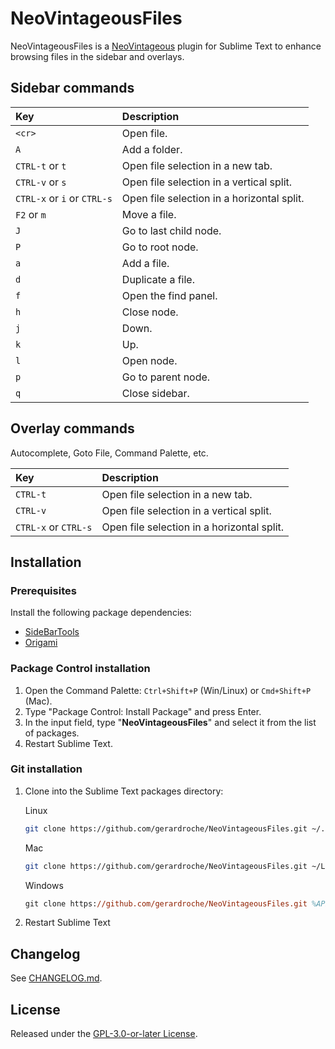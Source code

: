 # NeoVintageousFiles

NeoVintageousFiles is a [NeoVintageous](https://github.com/gerardroche/NeoVintageousFiles) plugin for Sublime Text to enhance browsing files in the sidebar and overlays.

## Sidebar commands

| Key                         | Description
| :-------------------------- | :------------------------
| `<cr>`                      | Open file.
| `A`                         | Add a folder.
| `CTRL-t` or `t`             | Open file selection in a new tab.
| `CTRL-v` or `s`             | Open file selection in a vertical split.
| `CTRL-x` or `i` or `CTRL-s` | Open file selection in a horizontal split.
| `F2` or `m`                 | Move a file.
| `J`                         | Go to last child node.
| `P`                         | Go to root node.
| `a`                         | Add a file.
| `d`                         | Duplicate a file.
| `f`                         | Open the find panel.
| `h`                         | Close node.
| `j`                         | Down.
| `k`                         | Up.
| `l`                         | Open node.
| `p`                         | Go to parent node.
| `q`                         | Close sidebar.

## Overlay commands

Autocomplete, Goto File, Command Palette, etc.

| Key                   | Description
| :-------------------- | :----------
| `CTRL-t`              | Open file selection in a new tab.
| `CTRL-v`              | Open file selection in a vertical split.
| `CTRL-x` or `CTRL-s`  | Open file selection in a horizontal split.

## Installation

### Prerequisites

Install the following package dependencies:

- [SideBarTools](https://github.com/braver/SideBarTools)
- [Origami](https://github.com/SublimeText/Origami)

### Package Control installation

1. Open the Command Palette: `Ctrl+Shift+P` (Win/Linux) or `Cmd+Shift+P` (Mac).
1. Type "Package Control: Install Package" and press Enter.
1. In the input field, type "**NeoVintageousFiles**" and select it from the list of packages.
1. Restart Sublime Text.

### Git installation

1. Clone into the Sublime Text packages directory:

   Linux

   ```sh
   git clone https://github.com/gerardroche/NeoVintageousFiles.git ~/.config/sublime-text/Packages/NeoVintageousFiles

   ```

   Mac

   ```sh
   git clone https://github.com/gerardroche/NeoVintageousFiles.git ~/Library/Application Support/Sublime Text/Packages/NeoVintageousFiles
   ```

   Windows

   ```ps
   git clone https://github.com/gerardroche/NeoVintageousFiles.git %APPDATA%\Sublime Text\Packages\NeoVintageousFiles
   ```

1. Restart Sublime Text

## Changelog

See [CHANGELOG.md](CHANGELOG.md).

## License

Released under the [GPL-3.0-or-later License](LICENSE).
